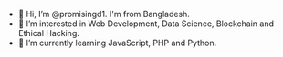 - 👋 Hi, I’m @promisingd1. I'm from Bangladesh. 
- 👀 I’m interested in Web Development, Data Science, Blockchain and Ethical Hacking.
- 🌱 I’m currently learning JavaScript, PHP and Python.

<!---
promisingd1/promisingd1 is a ✨ special ✨ repository because its `README.md` (this file) appears on your GitHub profile.
You can click the Preview link to take a look at your changes.
--->
